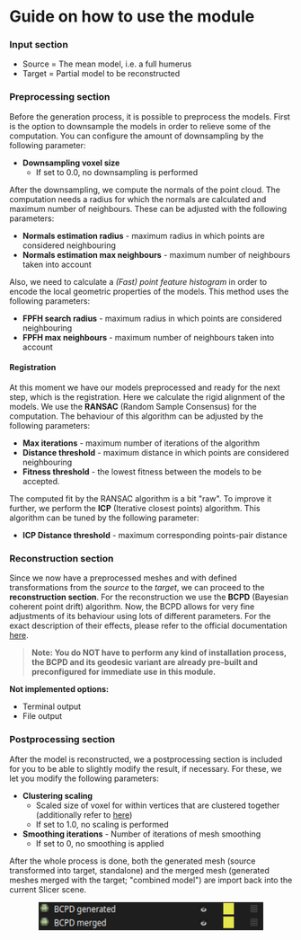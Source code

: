 # Guide on how to use the module

### Input section
- Source = The mean model, i.e. a full humerus
- Target = Partial model to be reconstructed

### Preprocessing section
Before the generation process, it is possible to preprocess the models.
First is the option to downsample the models in order to relieve some of the computation.
You can configure the amount of downsampling by the following parameter:
- **Downsampling voxel size**
    - If set to 0.0, no downsampling is performed

After the downsampling, we compute the normals of the point cloud. 
The computation needs a radius for which the normals are calculated and maximum number of neighbours. 
These can be adjusted with the following parameters: 
- **Normals estimation radius** - maximum radius in which points are considered neighbouring
- **Normals estimation max neighbours** - maximum number of neighbours taken into account 

Also, we need to calculate a *(Fast) point feature histogram* in order to encode the local geometric properties of the models. 
This method uses the following parameters:
- **FPFH search radius** - maximum radius in which points are considered neighbouring
- **FPFH max neighbours** - maximum number of neighbours taken into account 

#### Registration
At this moment we have our models preprocessed and ready for the next step, which is the registration.
Here we calculate the rigid alignment of the models.
We use the **RANSAC** (Random Sample Consensus) for the computation.
The behaviour of this algorithm can be adjusted by the following parameters: 
- **Max iterations** - maximum number of iterations of the algorithm
- **Distance threshold** - maximum distance in which points are considered neighbouring
- **Fitness threshold** - the lowest fitness between the models to be accepted. 

The computed fit by the RANSAC algorithm is a bit "raw". 
To improve it further, we perform the **ICP** (Iterative closest points) algorithm.
This algorithm can be tuned by the following parameter:
- **ICP Distance threshold** - maximum corresponding points-pair distance

### Reconstruction section
Since we now have a preprocessed meshes and with defined transformations from the *source* to the *target*, we can proceed to the **reconstruction section**.
For the reconstruction we use the **BCPD** (Bayesian coherent point drift) algorithm.
Now, the BCPD allows for very fine adjustments of its behaviour using lots of different parameters. 
For the exact description of their effects, please refer to the official documentation [here](https://github.com/ohirose/bcpd/blob/master/README.md).

> **Note: You do NOT have to perform any kind of installation process, the BCPD and its geodesic variant are already pre-built and preconfigured for immediate use in this module.**

**Not implemented options:**
- Terminal output 
- File output

### Postprocessing section
After the model is reconstructed, we a postprocessing section is included for you to be able to slightly modify the result, if necessary.
For these, we let you modify the following parameters:
- **Clustering scaling**
    - Scaled size of voxel for within vertices that are clustered together (additionally refer to [here](http://www.open3d.org/docs/0.7.0/python_api/open3d.geometry.simplify_vertex_clustering.html))
    - If set to 1.0, no scaling is performed
- **Smoothing iterations** - Number of iterations of mesh smoothing
    - If set to 0, no smoothing is applied 

After the whole process is done, both the generated mesh (source transformed into target, standalone) and the merged mesh (generated meshes merged with the target; "combined model") are import back into the current Slicer scene.

<p align="center"> 
<img src="docs/assets/results.png" width="400px" height="50px">
</p>
